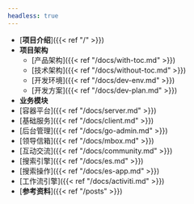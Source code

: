 ```yaml
---
headless: true
---
```


- [**项目介绍**]({{< ref "/" >}})
- **项目架构**
  - [产品架构]({{< ref "/docs/with-toc.md" >}})
  - [技术架构]({{< ref "/docs/without-toc.md" >}})
  - [开发环境]({{< ref "/docs/dev-env.md" >}})
  - [开发方案]({{< ref "/docs/dev-plan.md" >}})
- **业务模块**
- [容器平台]({{< ref "/docs/server.md" >}})
- [基础服务]({{< ref "/docs/client.md" >}})
- [后台管理]({{< ref "/docs/go-admin.md" >}})
- [领导信箱]({{< ref "/docs/mbox.md" >}})
- [互动交流]({{< ref "/docs/community.md" >}})
- [搜索引擎]({{< ref "/docs/es.md" >}})
- [搜索操作]({{< ref "/docs/es-app.md" >}})
- [工作流引擎]({{< ref "/docs/activiti.md" >}})
- [**参考资料**]({{< ref "/posts" >}})
